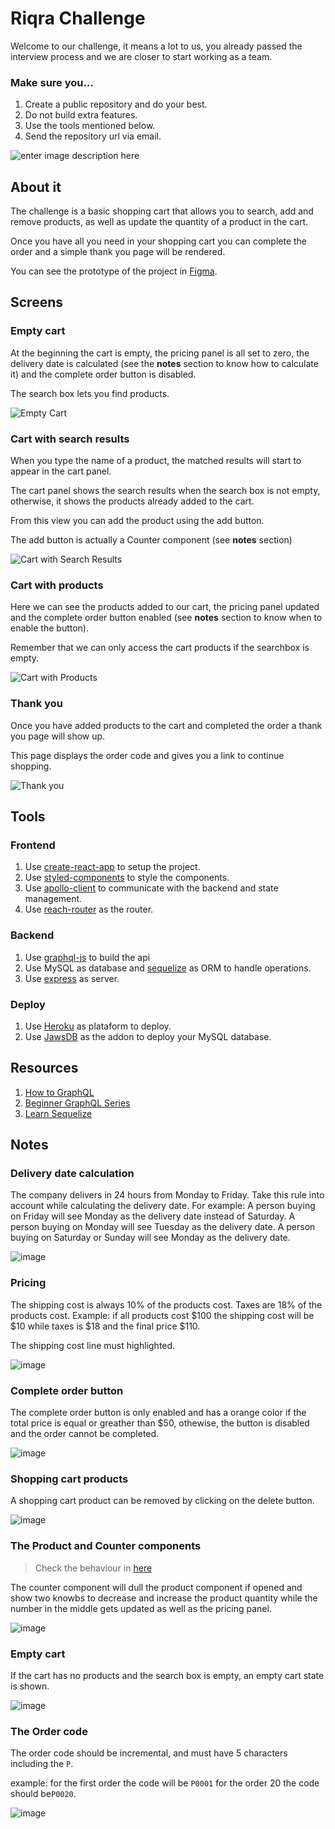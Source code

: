 
# Riqra Challenge

Welcome to our challenge, it means a lot to us, you already passed the interview process and we are closer to start working as a team.

### Make sure you...

1. Create a public repository and do your best.
2. Do not build extra features.
3. Use the tools mentioned below.
4. Send the repository url via email.

![enter image description here](https://i0.wp.com/people.collabora.co.uk/~mbatle/images/Ninja-pounce.jpg)

## About it

The challenge is a basic shopping cart that allows you to search, add and remove products, as well as update the quantity of a product in the cart.

Once you have all you need in your shopping cart you can complete the order and a simple thank you page will be rendered.

You can see the prototype of the project in [Figma](https://www.figma.com/proto/C1cHqoUvqWQaXmZSVKW3tA/Riqra-Challenge?node-id=0%3A3&viewport=-1360%2C66%2C0.5&scaling=min-zoom).

## Screens

### Empty cart

At the beginning the cart is empty, the pricing panel is all set to zero, the delivery date is calculated (see the **notes** section to know how to calculate it) and the complete order button is disabled.

The search box lets you find products.

![Empty Cart](https://user-images.githubusercontent.com/5007653/64045354-a5aca500-cb2e-11e9-8fa9-359a4683e8a2.png)


### Cart with search results

When you type the name of a product, the matched results will start to appear in the cart panel.

The cart panel shows the search results when the search box is not empty, otherwise, it shows the products already added to the cart.

From this view you can add the product using the add button.

The add button is actually a Counter component (see **notes** section)

![Cart with Search Results](https://user-images.githubusercontent.com/5007653/64045482-0a67ff80-cb2f-11e9-86d1-60cf5e16d6bf.png)

### Cart with products

Here we can see the products added to our cart, the pricing panel updated and the complete order button enabled (see **notes** section to know when to enable the button).

Remember that we can only access the cart products if the searchbox is empty.

![Cart with Products](https://user-images.githubusercontent.com/5007653/64045601-531fb880-cb2f-11e9-8f60-96367819d1d3.png)

### Thank you 

Once you have added products to the cart and completed the order a thank you page will show up.

This page displays the order code and gives you a link to continue shopping.

![Thank you](https://user-images.githubusercontent.com/5007653/64046634-fffb3500-cb31-11e9-974c-70644e96423f.png)

## Tools

### Frontend

1. Use [create-react-app](https://github.com/facebook/create-react-app) to setup the project.
2. Use [styled-components](https://github.com/styled-components/styled-components) to style the components.
3. Use [apollo-client](https://github.com/apollographql/apollo-client) to communicate with the backend and state management.
4. Use [reach-router](https://github.com/reach/router) as the router.

### Backend

1. Use [graphql-js](https://github.com/graphql/graphql-js) to build the api
2. Use MySQL as database and [sequelize](https://github.com/sequelize/sequelize) as ORM to handle operations.
3. Use [express](https://github.com/expressjs/express) as server.

### Deploy

1. Use [Heroku](https://www.heroku.com/) as plataform to deploy.
2. Use [JawsDB](https://elements.heroku.com/addons/jawsdb) as the addon to deploy your MySQL database.

## Resources

1. [How to GraphQL](https://www.howtographql.com/)
2. [Beginner GraphQL Series](https://www.youtube.com/watch?v=DyvsMKsEsyE&list=PLN3n1USn4xln0j_NN9k4j5hS1thsGibKi)
3. [Learn Sequelize](https://www.youtube.com/watch?v=pxo7L5nd1gA)

## Notes

### Delivery date calculation

The company delivers in 24 hours from Monday to Friday.  Take this rule into account while calculating the delivery date.  For example:  A person buying on Friday will see Monday as the delivery date instead of Saturday.  A person buying on Monday will see Tuesday as the delivery date.  A person buying on Saturday or Sunday will see Monday as the delivery date.

![image](https://user-images.githubusercontent.com/5007653/64048283-edcfc580-cb36-11e9-809f-69046a3ec853.png)

### Pricing

The shipping cost is always 10% of the products cost.  Taxes are 18% of the products cost.  Example:  if all products cost $100 the shipping cost will be $10 while taxes is $18 and the final price $110.

The shipping cost line must highlighted.

![image](https://user-images.githubusercontent.com/5007653/64048346-1061de80-cb37-11e9-9112-db5b23fdccdb.png)

### Complete order button

The complete order button is only enabled and has a orange color if the total price is equal or greather than $50, othewise, the button is disabled and the order cannot be completed.

![image](https://user-images.githubusercontent.com/5007653/64048318-fb854b00-cb36-11e9-904d-23286f3662c2.png)

### Shopping cart products

A shopping cart product can be removed by clicking on the delete button.

![image](https://user-images.githubusercontent.com/5007653/64048275-e6a8b780-cb36-11e9-901a-48537eba9b2a.png)

### The Product and Counter components

> Check the behaviour in [here](http://truck-master.surge.sh/iframe.html?id=product-mobile--with-stock-limit)

The counter component will dull the product component if opened and show two knowbs to decrease and increase the product quantity while the number in the middle gets updated as well as the pricing panel.

![image](https://user-images.githubusercontent.com/5007653/64048401-3edfb980-cb37-11e9-9325-2ae758bbbf5c.png)

### Empty cart

If the cart has no products and the search box is empty, an empty cart state is shown.

![image](https://user-images.githubusercontent.com/5007653/64048422-54ed7a00-cb37-11e9-8ede-d633477e5368.png)

### The Order code

The order code should be incremental, and must have 5 characters including the `P`.

example: for the first order the code will be `P0001` for the order 20 the code should be`P0020`.

![image](https://user-images.githubusercontent.com/5007653/64048530-97af5200-cb37-11e9-8ce7-4301d011f45f.png)
